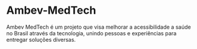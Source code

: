 # Ambev-MedTech
Ambev MedTech é um projeto que visa melhorar a acessibilidade a saúde no Brasil através da tecnologia, unindo pessoas e experiências para entregar soluções diversas.
